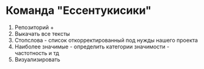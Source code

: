 # Команда "Ессентукисики"
1. Репозиторий + 
2. Выкачать все тексты
3. Стопслова - список откорректированный под нужды нашего проекта
4. Наиболее значимые - определить категории значимости - частотность и тд
5. Визуализировать
